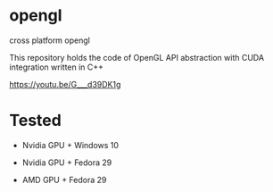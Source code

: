 # opengl

cross platform opengl

This repository holds the code of OpenGL API abstraction with CUDA integration written in C++

https://youtu.be/G___d39DK1g

# Tested

- Nvidia GPU + Windows 10

- Nvidia GPU + Fedora 29

- AMD GPU + Fedora 29
